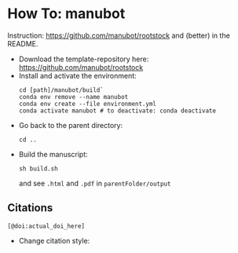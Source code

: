 # How To: manubot

Instruction: https://github.com/manubot/rootstock and (better) in the README.

- Download the template-repository here: https://github.com/manubot/rootstock  
- Install and activate the environment:  
  ```
  cd [path]/manubot/build`  
  conda env remove --name manubot
  conda env create --file environment.yml
  conda activate manubot # to deactivate: conda deactivate
  ```
- Go back to the parent directory:  
  ```
  cd ..
  ```
- Build the manuscript:  
  ```
  sh build.sh
  ```
  and see `.html` and `.pdf` in `parentFolder/output`
  
## Citations  

```
[@doi:actual_doi_here]
```  
- Change citation style:  

